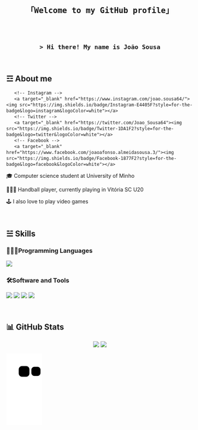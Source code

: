 <br>
<!-- Welcome -->
<h2 align= "center"> 
       <samp> 「Welcome to my GitHub profile」
  </samp>  
</h2>

<br>


<!-- Introduction --> 
<br>
<h3 align= "center"> 
       <samp>&gt; Hi there! My name is João Sousa 
  </samp>

</h3> 

<br>


           
<!-- About me -->

<h2>&#9778; About me </h2>   

<p align="center">
       
       <!-- Instagram -->
       <a target="_blank" href="https://www.instagram.com/joao.sousa64/"><img src="https://img.shields.io/badge/Instagram-E4405F?style=for-the-badge&logo=instagram&logoColor=white"></a>
       <!-- Twitter -->
       <a target="_blank" href="https://twitter.com/Joao_Sousa64"><img src="https://img.shields.io/badge/Twitter-1DA1F2?style=for-the-badge&logo=twitter&logoColor=white"></a>
       <!-- Facebook -->
       <a target="_blank" href="https://www.facebook.com/joaoafonso.almeidasousa.3/"><img src="https://img.shields.io/badge/Facebook-1877F2?style=for-the-badge&logo=facebook&logoColor=white"></a> 

</p>
       

🎓 Computer science student at University of Minho 

🤾🏻‍♂️ Handball player, currently playing in Vitória SC U20 

🕹 I also love to play video games  

<br> 
  
 
<h2>&#9777; Skills </h2> 


<!-- Programming Languages --> 

<h3> 👨🏻‍💻Programming Languages </h3> 

<p>
       <!-- Haskell -->
       <a><img src="https://img.shields.io/badge/Haskell-5D4F85?style=for-the-badge&logo=haskell&logoColor=white"></a> 
</p>


<h3>🛠Software and Tools </h3> 

<p>  
       <!-- Adobe Photoshop -->
       <a><img src="https://img.shields.io/badge/Adobe%20Photoshop-31A8FF?style=for-the-badge&logo=Adobe%20Photoshop&logoColor=black"></a> 
       <!-- Visual Studio Code --> 
       <a><img src="https://img.shields.io/badge/Visual_Studio_Code-0078D4?style=for-the-badge&logo=visual%20studio%20code&logoColor=white"></a>
       <!-- GitHub -->
       <a><img src="https://img.shields.io/badge/GitHub-100000?style=for-the-badge&logo=github&logoColor=white"></a>
       <!-- Adobe Illustrator -->
       <a><img src="https://img.shields.io/badge/Adobe%20Illustrator-FF9A00?style=for-the-badge&logo=adobe%20illustrator&logoColor=white"></a> 
</p>   

<br>

<h2> 📊 GitHub Stats </h2> 
  
<p align="center">
<img height="200px" src="https://github-readme-stats.vercel.app/api?username=sousini&theme=dark&show_icons=true">
<img height="200px" src="https://github-readme-stats.vercel.app/api/top-langs/?username=sousini&theme=dark&show_icons=true">
</p>




 
![Snake animation](https://github.com/sousini/sousini/blob/output/github-contribution-grid-snake.svg)
